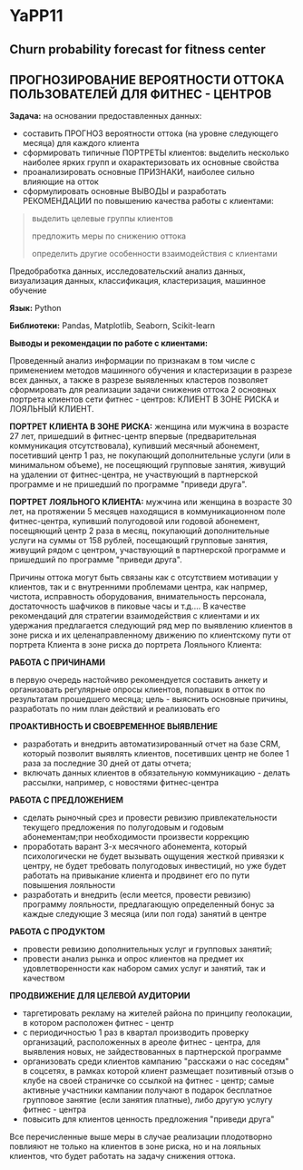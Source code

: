 # YaPP11

## Churn probability forecast for fitness center

## ПРОГНОЗИРОВАНИЕ ВЕРОЯТНОСТИ ОТТОКА ПОЛЬЗОВАТЕЛЕЙ ДЛЯ ФИТНЕС - ЦЕНТРОВ

**Задача:** на основании предоставленных данных:

* составить ПРОГНОЗ вероятности оттока (на уровне следующего месяца) для каждого клиента
* сформировать типичные ПОРТРЕТЫ клиентов: выделить несколько наиболее ярких групп и охарактеризовать их основные свойства
* проанализировать основные ПРИЗНАКИ, наиболее сильно влияющие на отток
* сформулировать основные ВЫВОДЫ и разработать РЕКОМЕНДАЦИИ по повышению качества работы с клиентами:
>
> выделить целевые группы клиентов
> 
> предложить меры по снижению оттока
> 
> определить другие особенности взаимодействия с клиентами

Предобработка данных, исследовательский анализ данных, визуализация данных, классификация, кластеризация, машинное обучение

**Язык:** Python

**Библиотеки:** Pandas, Matplotlib, Seaborn, Scikit-learn

**Выводы и рекомендации по работе с клиентами:**

Проведенный анализ информации по признакам в том числе с применением методов машинного обучения и кластеризации в разрезе всех данных, а также в разрезе выявленных кластеров позволяет сформировать для реализации задачи снижения оттока 2 основных портрета клиентов сети фитнес - центров: КЛИЕНТ В ЗОНЕ РИСКА и ЛОЯЛЬНЫЙ КЛИЕНТ.

**ПОРТРЕТ КЛИЕНТА В ЗОНЕ РИСКА:** женщина или мужчина в возрасте 27 лет, пришедший в фитнес-центр впервые (предварительная коммуникация отсутствовала), купивший месячный абонемент, посетивший центр 1 раз, не покупающий дополнительные услуги (или в минимальном объеме), не посещяющий групповые занятия, живущий на удалении от фитнес-центра, не участвующий в партнерской программе и не пришедший по программе "приведи друга".

**ПОРТРЕТ ЛОЯЛЬНОГО КЛИЕНТА:** мужчина или женщина в возрасте 30 лет, на протяжении 5 месяцев находящися в коммуникационном поле фитнес-центра, купивший полугодовой или годовой абонемент, посещяющий центр 2 раза в месяц, покупающий дополнительные услуги на суммы от 158 рублей, посещающий групповые занятия, живущий рядом с центром, участвующий в партнерской программе и пришедший по программе "приведи друга".

Причины оттока могут быть связаны как с отсутствием мотивации у клиентов, так и с внутренними проблемами центра, как напрмер, чистота, исправность оборудования, внимательность персонала, достаточность шафчиков в пиковые часы и т.д.... В качестве рекомендаций для стратегии взаимодействия с клиентами и их удержания предлагается следующий ряд мер по выявлению клиентов в зоне риска и их целенаправленному движению по клиентскому пути от портрета Клиента в зоне риска до портрета Лояльного Клиента:

**РАБОТА С ПРИЧИНАМИ**

в первую очередь настойчиво рекомендуется составить анкету и организовать регулярные опросы клиентов, попавших в отток по результатам прошедшего месяца; цель - выяснить основные причины, разработать по ним план действий и реализовать его

**ПРОАКТИВНОСТЬ И СВОЕВРЕМЕННОЕ ВЫЯВЛЕНИЕ**

* разработать и внедрить автоматизированный отчет на базе CRM, который позволит выявлять клиентов, посетивших центр не более 1 раза за последние 30 дней от даты отчета;
* включать данных клиентов в обязательную коммуникацию - делать рассылки, например, с новостями фитнес-центра

**РАБОТА С ПРЕДЛОЖЕНИЕМ**

* сделать рыночный срез и провести ревизию привлекательности текущего предложения по полугодовым и годовым абонементам;при необходимости произвести коррекцию
* проработать варант 3-х месячного абонемента, который психологически не будет вызывать ощущения жесткой привязки к центру, не будет требовать полугодовых инвестиций, но уже будет работать на привыкание клиента и продвинет его по пути повышения лояльности
* разработать и внедрить (если меется, провести ревизию) программу лояльности, предлагающую определенный бонус за каждые следующие 3 месяца (или пол года) занятий в центре

**РАБОТА С ПРОДУКТОМ**

* провести ревизию дополнительных услуг и групповых занятий;
* провести анализ рынка и опрос клиентов на предмет их удовлетворенности как набором самих услуг и занятий, так и качеством

**ПРОДВИЖЕНИЕ ДЛЯ ЦЕЛЕВОЙ АУДИТОРИИ**

* таргетировать рекламу на жителей района по принципу геолокации, в котором расположен фитнес - центр
* с периодичностью 1 раз в квартал производить проверку организаций, расположенных в ареоле фитнес - центра, для выявления новых, не зайдествованных в партнерской программе
* организовать среди клиентов кампанию "расскажи о нас соседям" в соцсетях, в рамках которой клиент размещает позитивный отзыв о клубе на своей страничке со ссылкой на фитнес - центр; самые активные участники кампании получают в подарок бесплатное групповое занятие (если занятия платные), либо другую услугу фитнес - центра
* повысить для клиентов ценность предложения "приведи друга"

Все перечисленные выше меры в случае реализации плодотворно повлияют не только на клиентов в зоне риска, но и на лояльных клиентов, что будет работать на задачу снижения оттока.
